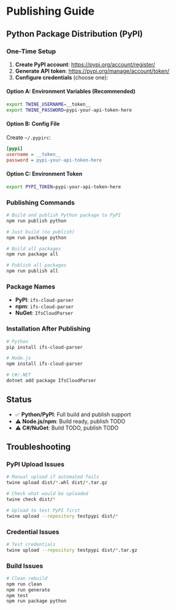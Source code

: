 # Publishing Guide

## Python Package Distribution (PyPI)

### One-Time Setup

1. **Create PyPI account**: https://pypi.org/account/register/
2. **Generate API token**: https://pypi.org/manage/account/token/
3. **Configure credentials** (choose one):

#### Option A: Environment Variables (Recommended)

```bash
export TWINE_USERNAME=__token__
export TWINE_PASSWORD=pypi-your-api-token-here
```

#### Option B: Config File

Create `~/.pypirc`:

```ini
[pypi]
username = __token__
password = pypi-your-api-token-here
```

#### Option C: Environment Token

```bash
export PYPI_TOKEN=pypi-your-api-token-here
```

### Publishing Commands

```bash
# Build and publish Python package to PyPI
npm run publish python

# Just build (no publish)
npm run package python

# Build all packages
npm run package all

# Publish all packages
npm run publish all
```

### Package Names

- **PyPI**: `ifs-cloud-parser`
- **npm**: `ifs-cloud-parser`
- **NuGet**: `IfsCloudParser`

### Installation After Publishing

```bash
# Python
pip install ifs-cloud-parser

# Node.js
npm install ifs-cloud-parser

# C#/.NET
dotnet add package IfsCloudParser
```

## Status

- ✅ **Python/PyPI**: Full build and publish support
- ⚠️ **Node.js/npm**: Build ready, publish TODO
- ⚠️ **C#/NuGet**: Build TODO, publish TODO

## Troubleshooting

### PyPI Upload Issues

```bash
# Manual upload if automated fails
twine upload dist/*.whl dist/*.tar.gz

# Check what would be uploaded
twine check dist/*

# Upload to test PyPI first
twine upload --repository testpypi dist/*
```

### Credential Issues

```bash
# Test credentials
twine upload --repository testpypi dist/*.tar.gz
```

### Build Issues

```bash
# Clean rebuild
npm run clean
npm run generate
npm test
npm run package python
```

